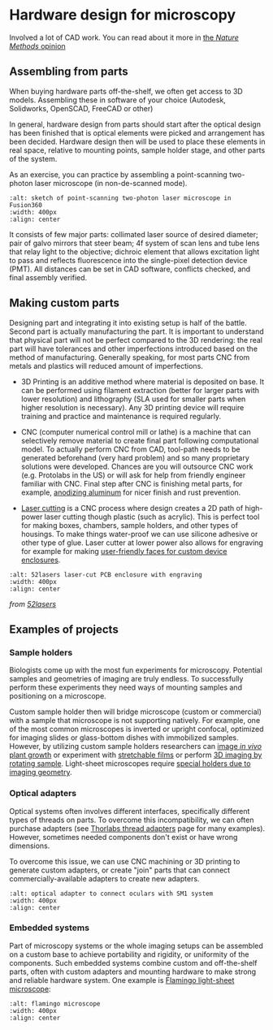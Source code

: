 # Hardware design for microscopy

Involved a lot of CAD work. You can read about it more in [the *Nature Methods* opinion](https://www.nature.com/articles/s41592-022-01484-5)

## Assembling from parts

When buying hardware parts off-the-shelf, we often get access to 3D models. Assembling these in software of your choice (Autodesk, Solidworks, OpenSCAD, FreeCAD or other)

In general, hardware design from parts should start after the optical design has been finished that is optical elements were picked and arrangement has been decided. Hardware design then will be used to place these elements in real space, relative to mounting points, sample holder stage, and other parts of the system.

As an exercise, you can practice by assembling a point-scanning two-photon laser microscope (in non-de-scanned mode).

```{image} ../../static/2p-laser-scanning-microscope.png
:alt: sketch of point-scanning two-photon laser microscope in Fusion360
:width: 400px
:align: center
```

It consists of few major parts: collimated laser source of desired diameter; pair of galvo mirrors that steer beam; 4f system of scan lens and tube lens that relay light to the objective; dichroic element that allows excitation light to pass and reflects fluorescence into the single-pixel detection device (PMT). All distances can be set in CAD software, conflicts checked, and final assembly verified.

## Making custom parts

Designing part and integrating it into existing setup is half of the battle. Second part is actually manufacturing the part. It is important to understand that physical part will not be perfect compared to the 3D rendering: the real part will have tolerances and other imperfections introduced based on the method of manufacturing. Generally speaking, for most parts CNC from metals and plastics will reduced amount of imperfections.

- 3D Printing is an additive method where material is deposited on base. It can be performed using filament extraction (better for larger parts with lower resolution) and lithography (SLA used for smaller parts when higher resolution is necessary). Any 3D printing device will require training and practice and maintenance is required regularly.

- CNC (computer numerical control mill or lathe) is a machine that can selectively remove material to create final part following computational model. To actually perform CNC from CAD, tool-path needs to be generated beforehand (very hard problem) and so many proprietary solutions were developed. Chances are you will outsource CNC work (e.g. Protolabs in the US) or will ask for help from friendly engineer familiar with CNC. Final step after CNC is finishing metal parts, for example, [anodizing aluminum](https://www.thorlabs.com/newgrouppage9.cfm?objectgroup_id=14891) for nicer finish and rust prevention.


- [Laser cutting](https://sendcutsend.com/materials/acrylic/) is a CNC process where design creates a 2D path of high-power laser cutting though plastic (such as acrylic). This is perfect tool for making boxes, chambers, sample holders, and other types of housings. To make things water-proof we can use silicone adhesive or other type of glue. Laser cutter at lower power also allows for engraving for example for making [user-friendly faces for custom device enclosures](https://www.ponoko.com/blog/design-ideas/mounting-and-protecting-custom-pcbs-with-laser-cut-faceplates-panels-and-enclosures/).

```{image} ../../static/52-lasers-024912-enclosure.webp
:alt: 52lasers laser-cut PCB enclosure with engraving
:width: 400px
:align: center
```

*from [52lasers](https://52lasers.com/2018/02/28/130-pcb-enclosure/#jp-carousel-3023)*

## Examples of projects

### Sample holders

Biologists come up with the most fun experiments for microscopy. Potential samples and geometries of imaging are truly endless. To successfully perform these experiments they need ways of mounting samples and positioning on a microscope.

Custom sample holder then will bridge microscope (custom or commercial) with a sample that microscope is not supporting natively. For example, one of the most common microscopes is inverted or upright confocal, optimized for imaging slides or glass-bottom dishes with immobilized samples. However, by utilizing custom sample holders researchers can [image *in vivo* plant growth](https://elifesciences.org/articles/26792) or experiment with [stretchable films](https://pubs.rsc.org/en/content/articlelanding/2012/an/c2an36001b) or perform [3D imaging by rotating sample](https://onlinelibrary.wiley.com/doi/full/10.1111/jmi.12263). Light-sheet microscopes require [special holders due to imaging geometry](https://www.janelia.org/open-science/zeiss-lightsheet-z1-sample-holder).

### Optical adapters

Optical systems often involves different interfaces, specifically different types of threads on parts. To overcome this incompatibility, we can often purchase adapters (see [Thorlabs thread adapters](https://www.thorlabs.com/navigation.cfm?guide_id=2327) page for many examples). However, sometimes needed components don't exist or have wrong dimensions.

To overcome this issue, we can use CNC machining or 3D printing to generate custom adapters, or create "join" parts that can connect commercially-available adapters to create new adapters.

```{image} ../../static/optical-adapter.png
:alt: optical adapter to connect oculars with SM1 system
:width: 400px
:align: center
```

### Embedded systems

Part of microscopy systems or the whole imaging setups can be assembled on a custom base to achieve portability and rigidity, or uniformity of the components. Such embedded systems combine custom and off-the-shelf parts, often with custom adapters and mounting hardware to make strong and reliable hardware system. One example is [Flamingo light-sheet microscope](https://huiskenlab.com/flamingo/):

```{image} ../../static/flamingo.png
:alt: flamingo microscope
:width: 400px
:align: center
```
